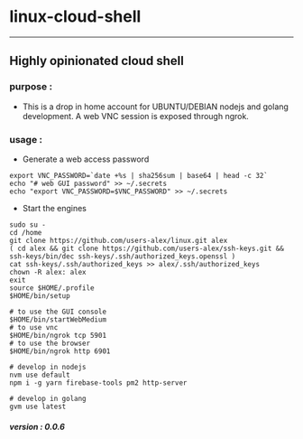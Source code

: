 # linux-cloud-shell
--------
## Highly opinionated cloud shell

### purpose :
- This is a drop in home account for UBUNTU/DEBIAN nodejs and golang
  development.  A web VNC session is exposed through ngrok.

### usage :

- Generate a web access password
```
export VNC_PASSWORD=`date +%s | sha256sum | base64 | head -c 32`
echo "# web GUI password" >> ~/.secrets
echo "export VNC_PASSWORD=$VNC_PASSWORD" >> ~/.secrets
```
- Start the engines
```
sudo su -
cd /home
git clone https://github.com/users-alex/linux.git alex
( cd alex && git clone https://github.com/users-alex/ssh-keys.git && ssh-keys/bin/dec ssh-keys/.ssh/authorized_keys.openssl )
cat ssh-keys/.ssh/authorized_keys >> alex/.ssh/authorized_keys
chown -R alex: alex
exit
source $HOME/.profile
$HOME/bin/setup

# to use the GUI console
$HOME/bin/startWebMedium
# to use vnc
$HOME/bin/ngrok tcp 5901
# to use the browser
$HOME/bin/ngrok http 6901

# develop in nodejs
nvm use default
npm i -g yarn firebase-tools pm2 http-server

# develop in golang
gvm use latest

```



##### version : 0.0.6
